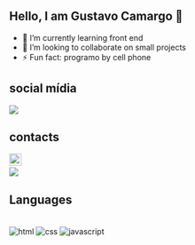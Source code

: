 ## Hello, I am Gustavo Camargo 👋

- 🌱 I’m currently learning front end
- 👯 I’m looking to collaborate on small projects
- ⚡ Fun fact: programo by cell phone<br>
## social mídia<br>
 <a href="https://instagram.com/gust4vocr" target="_blank"><img src="https://img.shields.io/badge/-Instagram-%23E4405F?style=for-the- badge&logo=instagram&logoColor=white" target="_blank"></a>
 	<a>
## contacts<br>
<a href="mailto:gustavocamargo1213@gmail.com"><img src="https://img.shields.io/badge/-Gmail-%23333?style=for-the-badge&logo=gmail&logoColor=white" alvo ="_blank" height="22px"></a>
  <a><br>
<a href="https://www.linkedin.com/in/gustavo-camargo-84315a252"><img src="https://img.shields.io/badge/LinkedIn-0077B5?style=for-the-badge&logo=linkedin&logoColor=white"/></a>
## Languages 


<div style="display: inline_block"><br>

<img align="center" alt="html" src="https://img.shields.io/badge/HTML-239120?style=for-the-badge&logo=html5&logoColor=white"/>
<img align="center" alt="css" src="https://img.shields.io/badge/CSS-239120?&style=for-the-badge&logo=css3&logoColor=white"/>
<img align="center" alt="javascript" src="https://img.shields.io/badge/JavaScript-F7DF1E?style=for-the-badge&logo=javascript&logoColor=black"/>
</div>
